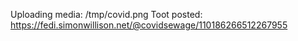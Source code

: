 Uploading media: /tmp/covid.png
Toot posted: https://fedi.simonwillison.net/@covidsewage/110186266512267955
